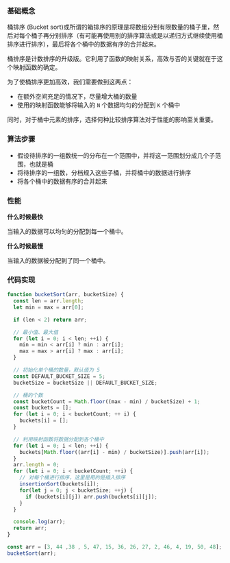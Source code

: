 ### 基础概念

桶排序 (Bucket sort)或所谓的箱排序的原理是将数组分到有限数量的桶子里，然后对每个桶子再分别排序（有可能再使用别的排序算法或是以递归方式继续使用桶排序进行排序），最后将各个桶中的数据有序的合并起来。

桶排序是计数排序的升级版。它利用了函数的映射关系，高效与否的关键就在于这个映射函数的确定。

为了使桶排序更加高效，我们需要做到这两点：

* 在额外空间充足的情况下，尽量增大桶的数量
* 使用的映射函数能够将输入的 `N` 个数据均匀的分配到 `K` 个桶中

同时，对于桶中元素的排序，选择何种比较排序算法对于性能的影响至关重要。

### 算法步骤

* 假设待排序的一组数统一的分布在一个范围中，并将这一范围划分成几个子范围，也就是桶
* 将待排序的一组数，分档规入这些子桶，并将桶中的数据进行排序
* 将各个桶中的数据有序的合并起来

### 性能

**什么时候最快**

当输入的数据可以均匀的分配到每一个桶中。

**什么时候最慢**

当输入的数据被分配到了同一个桶中。

### 代码实现

```js
function bucketSort(arr, bucketSize) {
  const len = arr.length;
  let min = max = arr[0];

  if (len < 2) return arr;

  // 最小值、最大值
  for (let i = 0; i < len; ++i) {
    min = min < arr[i] ? min : arr[i];
    max = max > arr[i] ? max : arr[i];
  }

  // 初始化单个桶的数量，默认值为 5
  const DEFAULT_BUCKET_SIZE = 5;
  bucketSize = bucketSize || DEFAULT_BUCKET_SIZE;

  // 桶的个数
  const bucketCount = Math.floor((max - min) / bucketSize) + 1;
  const buckets = [];
  for (let i = 0; i < bucketCount; ++ i) {
    buckets[i] = [];
  }

  // 利用映射函数将数据分配到各个桶中
  for (let i = 0; i < len; ++i) {
    buckets[Math.floor((arr[i] - min) / bucketSize)].push(arr[i]);
  }
  arr.length = 0;
  for (let i = 0; i < bucketCount; ++i) {
    // 对每个桶进行排序，这里是用的是插入排序
    insertionSort(buckets[i]);
    for(let j = 0; j < bucketSize; ++j) {
      if (buckets[i][j]) arr.push(buckets[i][j]);
    }
  }

  console.log(arr);
  return arr;
}

const arr = [3, 44 ,38 , 5, 47, 15, 36, 26, 27, 2, 46, 4, 19, 50, 48];
bucketSort(arr);
```

